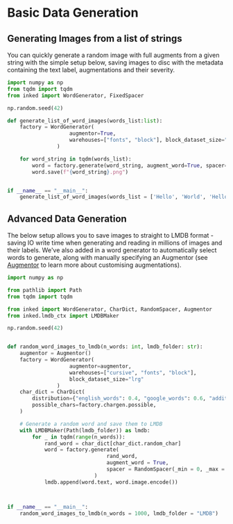 # Basic Data Generation

## Generating Images from a list of strings

You can quickly generate a random image with full augments from a given string with the simple setup below, saving images to disc with the metadata containing the text label, augmentations and their severity.

``` python
import numpy as np
from tqdm import tqdm
from inked import WordGenerator, FixedSpacer

np.random.seed(42)

def generate_list_of_word_images(words_list:list):
    factory = WordGenerator(
                    augmentor=True,
                    warehouses=["fonts", "block"], block_dataset_size="sml"
                )

    for word_string in tqdm(words_list):
        word = factory.generate(word_string, augment_word=True, spacer=FixedSpacer(0))
        word.save(f"{word_string}.png")


if __name__ == "__main__":
    generate_list_of_word_images(words_list = ['Hello', 'World', 'Hello World'])
```

## Advanced Data Generation

The below setup allows you to save images to straight to LMDB format - saving IO write time when generating and reading in millions of images and their labels.
We've also added in a word generator to automatically select words to generate, along with manually specifying an Augmentor (see [Augmentor](https://github.com/CapgeminiInventIDE/inked/tree/main/docs/reference/Augmentor.md) to learn more about customising augmentations).

``` python
import numpy as np

from pathlib import Path
from tqdm import tqdm

from inked import WordGenerator, CharDict, RandomSpacer, Augmentor
from inked.lmdb_ctx import LMDBMaker

np.random.seed(42)


def random_word_images_to_lmdb(n_words: int, lmdb_folder: str):
    augmentor = Augmentor()
    factory = WordGenerator(
                    augmentor=augmentor,
                    warehouses=["cursive", "fonts", "block"],
                    block_dataset_size="lrg"
                )
    char_dict = CharDict(
        distribution={"english_words": 0.4, "google_words": 0.6, "additional_words": 0.0,},
        possible_chars=factory.chargen.possible,
    )

    # Generate a random word and save them to LMDB
    with LMDBMaker(Path(lmdb_folder)) as lmdb:
        for _ in tqdm(range(n_words)):
            rand_word = char_dict[char_dict.random_char]
            word = factory.generate(
                                rand_word,
                                augment_word = True,
                                spacer = RandomSpacer(_min = 0, _max = 20)
                            )
            lmdb.append(word.text, word.image.encode())



if __name__ == "__main__":
    random_word_images_to_lmdb(n_words = 1000, lmdb_folder = "LMDB")
```
